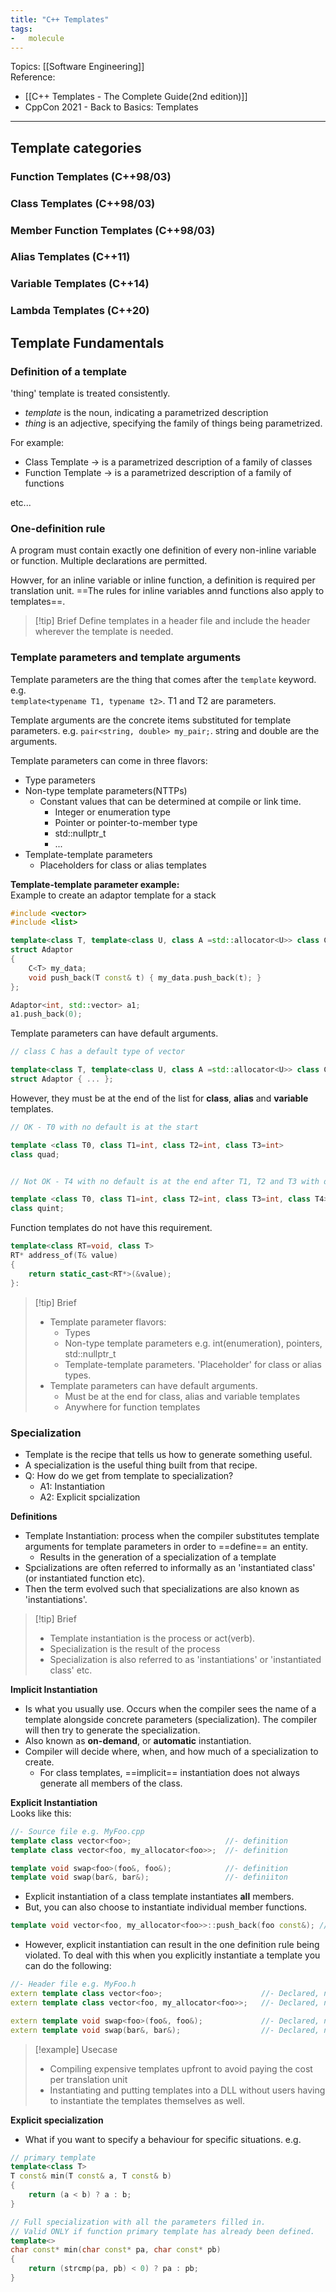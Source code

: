 ```yaml
---
title: "C++ Templates"
tags:
-   molecule
---
```

Topics: [[Software Engineering]]  
Reference:  
- [[C++ Templates - The Complete Guide(2nd edition)]]
- CppCon 2021 - Back to Basics: Templates

---

## Template categories

### Function Templates (C++98/03)

### Class Templates (C++98/03)

### Member Function Templates (C++98/03)

### Alias Templates (C++11)

### Variable Templates (C++14)

### Lambda Templates (C++20)

## Template Fundamentals

### Definition of a template
'thing' template is treated consistently.
-   _template_ is the noun, indicating a parametrized description
-   _thing_ is an adjective, specifying the family of things being parametrized.

For example:
-   Class Template -> is a parametrized description of a family of classes
-   Function Template -> is a parametrized description of a family of functions  

etc...  

### One-definition rule
A program must contain exactly one definition of every non-inline variable or function. Multiple
declarations are permitted.

Howver, for an inline variable or inline function, a definition is required per translation unit.
==The rules for inline variables annd functions also apply to templates==.

> [!tip] Brief
> Define templates in a header file and include the header wherever the template is
> needed.

### Template parameters and template arguments

Template parameters are the thing that comes after the `template` keyword. e.g.  
`template<typename T1, typename t2>`. T1 and T2 are parameters.  

Template arguments are the concrete items substituted for template parameters. e.g.
`pair<string, double> my_pair;`. string and double are the arguments.

Template parameters can come in three flavors:
-   Type parameters
-   Non-type template parameters(NTTPs)
    -   Constant values that can be determined at compile or link time.
        -   Integer or enumeration type
        -   Pointer or pointer-to-member type
        -   std::nullptr_t
        -   ...
-   Template-template parameters
    -   Placeholders for class or alias templates

**Template-template parameter example:**  
Example to create an adaptor template for a stack

```cpp
#include <vector>
#include <list>

template<class T, template<class U, class A =std::allocator<U>> class C>
struct Adaptor
{
    C<T> my_data;
    void push_back(T const& t) { my_data.push_back(t); }
};

Adaptor<int, std::vector> a1;
a1.push_back(0);
```

Template parameters can have default arguments.

```cpp
// class C has a default type of vector

template<class T, template<class U, class A =std::allocator<U>> class C = vector>
struct Adaptor { ... };
```

However, they must be at the end of the list for **class**, **alias** and **variable** templates.
```cpp
// OK - T0 with no default is at the start

template <class T0, class T1=int, class T2=int, class T3=int>
class quad;


// Not OK - T4 with no default is at the end after T1, T2 and T3 with defaults

template <class T0, class T1=int, class T2=int, class T3=int, class T4>
class quint;

```

Function templates do not have this requirement.

```cpp
template<class RT=void, class T>
RT* address_of(T& value)
{
    return static_cast<RT*>(&value);
}:

```

> [!tip] Brief
>   -   Template parameter flavors:
>       -   Types
>       -   Non-type template parameters e.g. int(enumeration), pointers, std::nullptr_t
>       -   Template-template parameters. 'Placeholder' for class or alias types.
>   -   Template parameters can have default arguments.
>       -   Must be at the end for class, alias and variable templates
>       -   Anywhere for function templates

### Specialization

-   Template is the recipe that tells us how to generate something useful.
-   A specialization is the useful thing built from that recipe.
-   Q: How do we get from template to specialization?
    -   A1: Instantiation
    -   A2: Explicit spcialization

**Definitions**
-   Template Instantiation: process when the compiler substitutes template arguments for template
    parameters in order to ==define== an entity.
    -   Results in the generation of a specialization of a template
-   Spcializations are often referred to informally as an 'instantiated class' (or instantiated
    function etc).
-   Then the term evolved such that specializations are also known as 'instantiations'.

> [!tip] Brief
>   -   Template instantiation is the process or act(verb).
>   -   Specialization is the result of the process
>   -   Specialization is also referred to as 'instantiations' or 'instantiated class' etc.


**Implicit Instantiation**  
-   Is what you usually use. Occurs when the compiler sees the name of a template alongside concrete
    parameters (specialization). The compiler will then try to generate the specialization.
-   Also known as **on-demand**, or **automatic** instantiation.
-   Compiler will decide where, when, and how much of a specialization to create.
    -   For class templates, ==implicit== instantiation does not always generate all members of the
        class.

**Explicit Instantiation**  
Looks like this:
```cpp
//- Source file e.g. MyFoo.cpp
template class vector<foo>;                     //- definition
template class vector<foo, my_allocator<foo>>;  //- definition

template void swap<foo>(foo&, foo&);            //- definition
template void swap(bar&, bar&);                 //- definiiton
```

-   Explicit instantiation of a class template instantiates **all** members.
-   But, you can also choose to instantiate individual member functions.

```cpp
template void vector<foo, my_allocator<foo>>::push_back(foo const&); //- definition
```

-   However, explicit instantiation can result in the one definition rule being violated. To
    deal with this when you explicitly instantiate a template you can do the following:

```cpp
//- Header file e.g. MyFoo.h
extern template class vector<foo>;                      //- Declared, not defined
extern template class vector<foo, my_allocator<foo>>;   //- Declared, not defined

extern template void swap<foo>(foo&, foo&);             //- Declared, not defined
extern template void swap(bar&, bar&);                  //- Declared, not defined
```

> [!example] Usecase
>   -   Compiling expensive templates upfront to avoid paying the cost per translation unit
>   -   Instantiating and putting templates into a DLL without users having to instantiate
>       the templates themselves as well.

**Explicit specialization**  
-   What if you want to specify a behaviour for specific situations. e.g.

```cpp
// primary template
template<class T>
T const& min(T const& a, T const& b)
{
    return (a < b) ? a : b;
}

// Full specialization with all the parameters filled in.
// Valid ONLY if function primary template has already been defined.
template<>
char const* min(char const* pa, char const* pb)
{
    return (strcmp(pa, pb) < 0) ? pa : pb;
}
```

